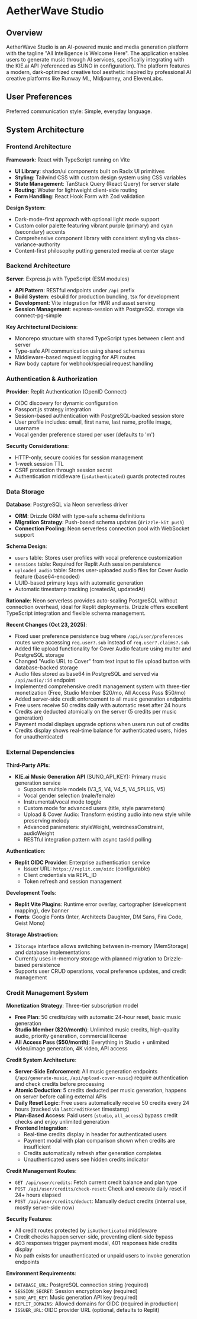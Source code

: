 # AetherWave Studio

## Overview

AetherWave Studio is an AI-powered music and media generation platform with the tagline "All Intelligence is Welcome Here". The application enables users to generate music through AI services, specifically integrating with the KIE.ai API (referenced as SUNO in configuration). The platform features a modern, dark-optimized creative tool aesthetic inspired by professional AI creative platforms like Runway ML, Midjourney, and ElevenLabs.

## User Preferences

Preferred communication style: Simple, everyday language.

## System Architecture

### Frontend Architecture

**Framework**: React with TypeScript running on Vite
- **UI Library**: shadcn/ui components built on Radix UI primitives
- **Styling**: Tailwind CSS with custom design system using CSS variables
- **State Management**: TanStack Query (React Query) for server state
- **Routing**: Wouter for lightweight client-side routing
- **Form Handling**: React Hook Form with Zod validation

**Design System**:
- Dark-mode-first approach with optional light mode support
- Custom color palette featuring vibrant purple (primary) and cyan (secondary) accents
- Comprehensive component library with consistent styling via class-variance-authority
- Content-first philosophy putting generated media at center stage

### Backend Architecture

**Server**: Express.js with TypeScript (ESM modules)
- **API Pattern**: RESTful endpoints under `/api` prefix
- **Build System**: esbuild for production bundling, tsx for development
- **Development**: Vite integration for HMR and asset serving
- **Session Management**: express-session with PostgreSQL storage via connect-pg-simple

**Key Architectural Decisions**:
- Monorepo structure with shared TypeScript types between client and server
- Type-safe API communication using shared schemas
- Middleware-based request logging for API routes
- Raw body capture for webhook/special request handling

### Authentication & Authorization

**Provider**: Replit Authentication (OpenID Connect)
- OIDC discovery for dynamic configuration
- Passport.js strategy integration
- Session-based authentication with PostgreSQL-backed session store
- User profile includes: email, first name, last name, profile image, username
- Vocal gender preference stored per user (defaults to 'm')

**Security Considerations**:
- HTTP-only, secure cookies for session management
- 1-week session TTL
- CSRF protection through session secret
- Authentication middleware (`isAuthenticated`) guards protected routes

### Data Storage

**Database**: PostgreSQL via Neon serverless driver
- **ORM**: Drizzle ORM with type-safe schema definitions
- **Migration Strategy**: Push-based schema updates (`drizzle-kit push`)
- **Connection Pooling**: Neon serverless connection pool with WebSocket support

**Schema Design**:
- `users` table: Stores user profiles with vocal preference customization
- `sessions` table: Required for Replit Auth session persistence
- `uploaded_audio` table: Stores user-uploaded audio files for Cover Audio feature (base64-encoded)
- UUID-based primary keys with automatic generation
- Automatic timestamp tracking (createdAt, updatedAt)

**Rationale**: Neon serverless provides auto-scaling PostgreSQL without connection overhead, ideal for Replit deployments. Drizzle offers excellent TypeScript integration and flexible schema management.

**Recent Changes (Oct 23, 2025)**:
- Fixed user preference persistence bug where `/api/user/preferences` routes were accessing `req.user?.sub` instead of `req.user?.claims?.sub`
- Added file upload functionality for Cover Audio feature using multer and PostgreSQL storage
- Changed "Audio URL to Cover" from text input to file upload button with database-backed storage
- Audio files stored as base64 in PostgreSQL and served via `/api/audio/:id` endpoint
- Implemented comprehensive credit management system with three-tier monetization (Free, Studio Member $20/mo, All Access Pass $50/mo)
- Added server-side credit enforcement to all music generation endpoints
- Free users receive 50 credits daily with automatic reset after 24 hours
- Credits are deducted atomically on the server (5 credits per music generation)
- Payment modal displays upgrade options when users run out of credits
- Credits display shows real-time balance for authenticated users, hides for unauthenticated

### External Dependencies

**Third-Party APIs**:
- **KIE.ai Music Generation API** (SUNO_API_KEY): Primary music generation service
  - Supports multiple models (V3_5, V4, V4_5, V4_5PLUS, V5)
  - Vocal gender selection (male/female)
  - Instrumental/vocal mode toggle
  - Custom mode for advanced users (title, style parameters)
  - Upload & Cover Audio: Transform existing audio into new style while preserving melody
  - Advanced parameters: styleWeight, weirdnessConstraint, audioWeight
  - RESTful integration pattern with async taskId polling

**Authentication**:
- **Replit OIDC Provider**: Enterprise authentication service
  - Issuer URL: `https://replit.com/oidc` (configurable)
  - Client credentials via REPL_ID
  - Token refresh and session management

**Development Tools**:
- **Replit Vite Plugins**: Runtime error overlay, cartographer (development mapping), dev banner
- **Fonts**: Google Fonts (Inter, Architects Daughter, DM Sans, Fira Code, Geist Mono)

**Storage Abstraction**:
- `IStorage` interface allows switching between in-memory (MemStorage) and database implementations
- Currently uses in-memory storage with planned migration to Drizzle-based persistence
- Supports user CRUD operations, vocal preference updates, and credit management

### Credit Management System

**Monetization Strategy**: Three-tier subscription model
- **Free Plan**: 50 credits/day with automatic 24-hour reset, basic music generation
- **Studio Member ($20/month)**: Unlimited music credits, high-quality audio, priority generation, commercial license
- **All Access Pass ($50/month)**: Everything in Studio + unlimited video/image generation, 4K video, API access

**Credit System Architecture**:
- **Server-Side Enforcement**: All music generation endpoints (`/api/generate-music`, `/api/upload-cover-music`) require authentication and check credits before processing
- **Atomic Deduction**: 5 credits deducted per music generation, happens on server before calling external APIs
- **Daily Reset Logic**: Free users automatically receive 50 credits every 24 hours (tracked via `lastCreditReset` timestamp)
- **Plan-Based Access**: Paid users (`studio`, `all_access`) bypass credit checks and enjoy unlimited generation
- **Frontend Integration**: 
  - Real-time credits display in header for authenticated users
  - Payment modal with plan comparison shown when credits are insufficient
  - Credits automatically refresh after generation completes
  - Unauthenticated users see hidden credits indicator

**Credit Management Routes**:
- `GET /api/user/credits`: Fetch current credit balance and plan type
- `POST /api/user/credits/check-reset`: Check and execute daily reset if 24+ hours elapsed
- `POST /api/user/credits/deduct`: Manually deduct credits (internal use, mostly server-side now)

**Security Features**:
- All credit routes protected by `isAuthenticated` middleware
- Credit checks happen server-side, preventing client-side bypass
- 403 responses trigger payment modal, 401 responses hide credits display
- No path exists for unauthenticated or unpaid users to invoke generation endpoints

**Environment Requirements**:
- `DATABASE_URL`: PostgreSQL connection string (required)
- `SESSION_SECRET`: Session encryption key (required)
- `SUNO_API_KEY`: Music generation API key (required)
- `REPLIT_DOMAINS`: Allowed domains for OIDC (required in production)
- `ISSUER_URL`: OIDC provider URL (optional, defaults to Replit)